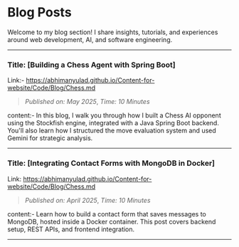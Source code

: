 # Blog Posts

Welcome to my blog section! I share insights, tutorials, and experiences around web development, AI, and software engineering.

---
### Title:  [Building a Chess Agent with Spring Boot]
Link:- https://abhimanyulad.github.io/Content-for-website/Code/Blog/Chess.md
> *Published on: May 2025*,
> *Time: 10 Minutes*

content:- In this blog, I walk you through how I built a Chess AI opponent using the Stockfish engine, integrated with a Java Spring Boot backend. You'll also learn how I structured the move evaluation system and used Gemini for strategic analysis.

---
### Title: [Integrating Contact Forms with MongoDB in Docker]
Link: https://abhimanyulad.github.io/Content-for-website/Code/Blog/Chess.md
> *Published on: April 2025*,
> *Time: 10 Minutes*

content:- Learn how to build a contact form that saves messages to MongoDB, hosted inside a Docker container. This post covers backend setup, REST APIs, and frontend integration.

---

